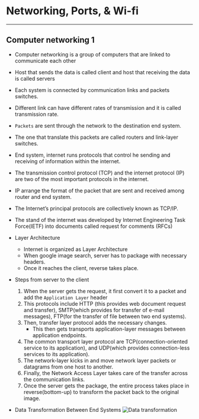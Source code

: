 # Networking, Ports, & Wi-fi

---

## Computer networking 1

- Computer networking is a group of computers that are linked to communicate each other
- Host that sends the data is called client and host that receiving the data is called servers
- Each system is connected by communication links and packets switches.
- Different link can have different rates of transmission and it is called transmission rate.
- `Packets` are sent through the network to the destination end system.
- The one that translate this packets are called routers and link-layer switches.
- End system, internet runs protocols that control he sending and receiving of information within the internet. 
- The transmission control protocol (TCP) and the internet protocol (IP) are two of the most important protocols in the internet.
- IP arrange the format of the packet that are sent and received among router and end system. 
- The Internet’s principal protocols are collectively known as TCP/IP.
- The stand of the internet was developed by Internet Engineering Task Force(IETF) into documents called request for comments (RFCs)
- Layer Architecture
    - Internet is organized as Layer Architecture
    - When google image search, server has to package with necessary headers.
    - Once it reaches the client, reverse takes place.

- Steps from server to the client
     1. When the server gets the request, it first convert it to a packet and add the `Application Layer` header
     2. This protocols include HTTP (this provides web document request and transfer), SMTP(which provides for transfer of e-mail messages), FTP(for the transfer of file between two end systems).
     3. Then, transfer layer protocol adds the necessary changes.
        - This then gets transports application-layer messages between application endpoints.
    4. The common transport layer protocol are TCP(connection-oriented service to its application), and UDP(which provides connection-less services to its application).
    5. The network-layer kicks in and move network layer packets or datagrams from one host to another.
    6. Finally, the Network Access Layer takes care of the transfer across the communication links.
    7. Once the server gets the package, the entire process takes place in reverse(bottom-up) to transform the packet back to the original image.

- Data Transformation Between End Systems
![Data transformation](https://miro.medium.com/max/1000/1*Xjta_Ion8TaUtRnRTGFuoA.png)
